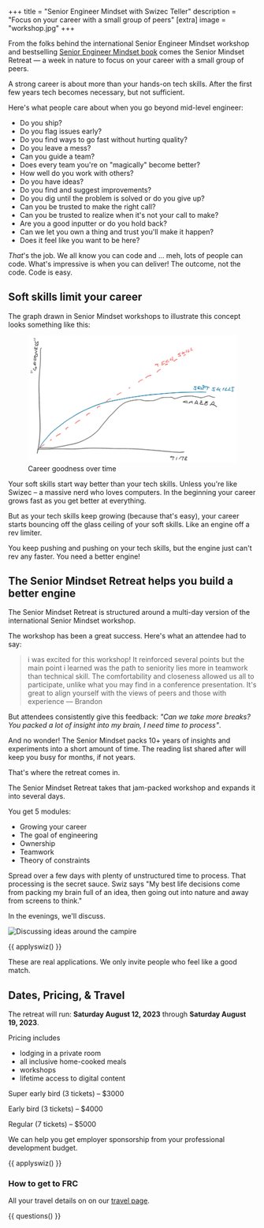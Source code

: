 +++
title = "Senior Engineer Mindset with Swizec Teller"
description = "Focus on your career with a small group of peers"
[extra]
image = "workshop.jpg"
+++

From the folks behind the international Senior Engineer Mindset workshop and bestselling <a href="https://seniormindset.com" target="_blank">Senior Engineer Mindset book</a> comes the Senior Mindset Retreat &mdash; a week in nature to focus on your career with a small group of peers.

A strong career is about more than your hands-on tech skills. After the first few years tech becomes necessary, but not sufficient.

Here's what people care about when you go beyond mid-level engineer:

*   Do you ship?
*   Do you flag issues early?
*   Do you find ways to go fast without hurting quality?
*   Do you leave a mess?
*   Can you guide a team?
*   Does every team you're on "magically" become better?
*   How well do you work with others?
*   Do you have ideas?
*   Do you find and suggest improvements?
*   Do you dig until the problem is solved or do you give up?
*   Can you be trusted to make the right call?
*   Can you be trusted to realize when it's not your call to make?
*   Are you a good inputter or do you hold back?
*   Can we let you own a thing and trust you'll make it happen?
*   Does it feel like you want to be here?

_That_'s the job. We all know you can code and ... meh, lots of people can code. What's impressive is when you can deliver! The outcome, not the code. Code is easy.

## Soft skills limit your career

The graph drawn in Senior Mindset workshops to illustrate this concept looks something like this:

<figure>
<img alt="Career goodness over time" src="career.webp">
<figcaption>Career goodness over time</figcaption>
</figure>

Your soft skills start way better than your tech skills. Unless you're like Swizec – a massive nerd who loves computers. In the beginning your career grows fast as you get better at everything.

But as your tech skills keep growing (because that's easy), your career starts bouncing off the glass ceiling of your soft skills. Like an engine off a rev limiter.

You keep pushing and pushing on your tech skills, but the engine just can't rev any faster. You need a better engine!

## The Senior Mindset Retreat helps you build a better engine

The Senior Mindset Retreat is structured around a multi-day version of the international Senior Mindset workshop.

The workshop has been a great success. Here's what an attendee had to say:

> i was excited for this workshop! It reinforced several points but the main point i learned was the path to seniority lies more in teamwork than technical skill. The comfortability and closeness allowed us all to participate, unlike what you may find in a conference presentation. It's great to align yourself with the views of peers and those with experience — Brandon

But attendees consistently give this feedback: _"Can we take more breaks? You packed a lot of insight into my brain, I need time to process"_.

And no wonder! The Senior Mindset packs 10+ years of insights and experiments into a short amount of time. The reading list shared after will keep you busy for months, if not years.

That's where the retreat comes in.

The Senior Mindset Retreat takes that jam-packed workshop and expands it into several days.

You get 5 modules:

*   Growing your career
*   The goal of engineering
*   Ownership
*   Teamwork
*   Theory of constraints

Spread over a few days with plenty of unstructured time to process. That processing is the secret sauce. Swiz says "My best life decisions come from packing my brain full of an idea, then going out into nature and away from screens to think."

In the evenings, we'll discuss.

<img alt="Discussing ideas around the campire" src="fire-pit.jpg">

{{ applyswiz() }}

These are real applications. We only invite people who feel like a good match.

## Dates, Pricing, & Travel

The retreat will run: **Saturday August 12, 2023** through **Saturday August 19, 2023**.

Pricing includes

- lodging in a private room
- all inclusive home-cooked meals
- workshops
- lifetime access to digital content

Super early bird (3 tickets) – $3000

Early bird (3 tickets) – $4000

Regular (7 tickets) – $5000

We can help you get employer sponsorship from your professional development budget.

{{ applyswiz() }}

### How to get to FRC

All your travel details on on our [travel page](/travel).

{{ questions() }}

